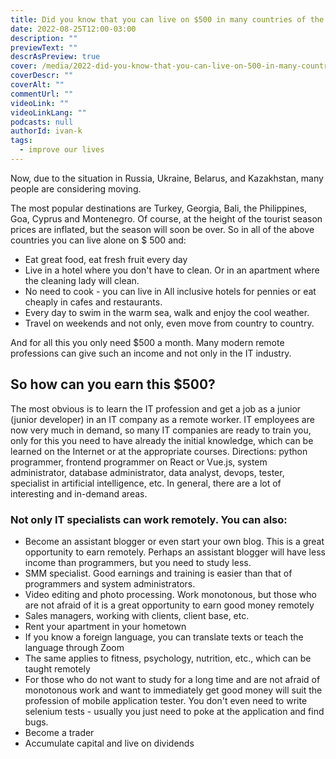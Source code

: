 ```yaml
---
title: Did you know that you can live on $500 in many countries of the world?
date: 2022-08-25T12:00-03:00
description: ""
previewText: ""
descrAsPreview: true
cover: /media/2022-did-you-know-that-you-can-live-on-500-in-many-countries-of-the-world--1000x667.avif
coverDescr: ""
coverAlt: ""
commentUrl: ""
videoLink: ""
videoLinkLang: ""
podcasts: null
authorId: ivan-k
tags:
  - improve our lives
---
```

Now, due to the situation in Russia, Ukraine, Belarus, and Kazakhstan, many people are considering moving.

The most popular destinations are Turkey, Georgia, Bali, the Philippines, Goa, Cyprus and Montenegro. Of course, at the height of the tourist season prices are inflated, but the season will soon be over. So in all of the above countries you can live alone on $ 500 and:

- Eat great food, eat fresh fruit every day
- Live in a hotel where you don't have to clean. Or in an apartment where the cleaning lady will clean.
- No need to cook - you can live in All inclusive hotels for pennies or eat cheaply in cafes and restaurants.
- Every day to swim in the warm sea, walk and enjoy the cool weather.
- Travel on weekends and not only, even move from country to country.

And for all this you only need $500 a month. Many modern remote professions can give such an income and not only in the IT industry.

## So how can you earn this $500?

The most obvious is to learn the IT profession and get a job as a junior (junior developer) in an IT company as a remote worker. IT employees are now very much in demand, so many IT companies are ready to train you, only for this you need to have already the initial knowledge, which can be learned on the Internet or at the appropriate courses. Directions: python programmer, frontend programmer on React or Vue.js, system administrator, database administrator, data analyst, devops, tester, specialist in artificial intelligence, etc. In general, there are a lot of interesting and in-demand areas.

### Not only IT specialists can work remotely. You can also:

- Become an assistant blogger or even start your own blog. This is a great opportunity to earn remotely. Perhaps an assistant blogger will have less income than programmers, but you need to study less.
- SMM specialist. Good earnings and training is easier than that of programmers and system administrators.
- Video editing and photo processing. Work monotonous, but those who are not afraid of it is a great opportunity to earn good money remotely
- Sales managers, working with clients, client base, etc.
- Rent your apartment in your hometown
- If you know a foreign language, you can translate texts or teach the language through Zoom
- The same applies to fitness, psychology, nutrition, etc., which can be taught remotely
- For those who do not want to study for a long time and are not afraid of monotonous work and want to immediately get good money will suit the profession of mobile application tester. You don't even need to write selenium tests - usually you just need to poke at the application and find bugs.
- Become a trader
- Accumulate capital and live on dividends

